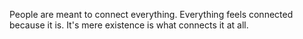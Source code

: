 People are meant to connect everything. Everything feels connected because it is. It's mere existence is what connects it at all. 